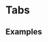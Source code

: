 <script setup>
import Vue from './vue.md';
import React from './react.md';
import Usage from './usage.md';
</script>

# Tabs

<components-status react='released' vue='released' />

## Examples

<theme-switcher />

<tabs-example></tabs-example>

<tabs-content>
  <template #usage>
   <usage />
  </template>
  <template #react>
   <react />
  </template>
 <template #vue>
    <vue />
  </template>
</tabs-content>
